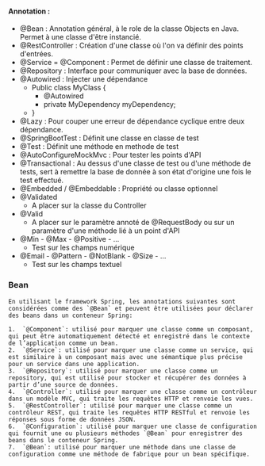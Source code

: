 #### Annotation :
- @Bean : Annotation général, à le role de la classe Objects en Java. Permet à une classe d'être instancié.
- @RestController : Création d'une classe où l'on va définir des points d'entrées.
- @Service = @Component : Permet de définir une classe de traitement.
- @Repository : Interface pour communiquer avec la base de données.
- @Autowired : Injecter une dépendance
	- Public class MyClass {
		- @Autowired
		- private MyDependency myDependency;
	- }
- @Lazy : Pour couper une erreur de dépendance cyclique entre deux dépendance.
- @SpringBootTest : Définit une classe en classe de test
- @Test : Définit une méthode en methode de test
- @AutoConfigureMockMvc : Pour tester les points d'API
- @Transactional : Au dessus d'une classe de test ou d'une méthode de tests, sert à remettre la base de donnée à son état d'origine une fois le test effectué.
- @Embedded / @Embeddable : Propriété ou classe optionnel
- @Validated
	- A placer sur la classe du Controller
- @Valid
	- A placer sur le paramètre annoté de @RequestBody ou sur un paramètre d'une méthode lié à un point d'API
- @Min - @Max - @Positive - ...
	- Test sur les champs numérique
- @Email - @Pattern - @NotBlank - @Size - ...
	- Test sur les champs textuel


### Bean
```
En utilisant le framework Spring, les annotations suivantes sont considérées comme des `@Bean` et peuvent être utilisées pour déclarer des beans dans un conteneur Spring:

1.  `@Component`: utilisé pour marquer une classe comme un composant, qui peut être automatiquement détecté et enregistré dans le contexte de l’application comme un bean.
2.  `@Service`: utilisé pour marquer une classe comme un service, qui est similaire à un composant mais avec une sémantique plus précise pour un service dans une application.
3.  `@Repository`: utilisé pour marquer une classe comme un repository, qui est utilisé pour stocker et récupérer des données à partir d’une source de données.
4.  `@Controller`: utilisé pour marquer une classe comme un contrôleur dans un modèle MVC, qui traite les requêtes HTTP et renvoie les vues.
5.  `@RestController`: utilisé pour marquer une classe comme un contrôleur REST, qui traite les requêtes HTTP RESTful et renvoie les réponses sous forme de données JSON.
6.  `@Configuration`: utilisé pour marquer une classe de configuration qui fournit une ou plusieurs méthodes `@Bean` pour enregistrer des beans dans le conteneur Spring.
7.  `@Bean`: utilisé pour marquer une méthode dans une classe de configuration comme une méthode de fabrique pour un bean spécifique.
```
